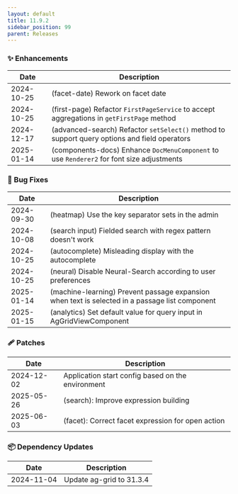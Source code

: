 ```yaml
---
layout: default
title: 11.9.2
sidebar_position: 99
parent: Releases
---
```


### ✨ Enhancements

| Date       | Description                                                                                      |
|------------|--------------------------------------------------------------------------------------------------|
| 2024-10-25 | (facet-date) Rework on facet date                                                                |
| 2024-10-25 | (first-page) Refactor `FirstPageService` to accept aggregations in `getFirstPage` method         |
| 2024-12-17 | (advanced-search) Refactor `setSelect()` method to support query options and field operators      |
| 2025-01-14 | (components-docs) Enhance `DocMenuComponent` to use `Renderer2` for font size adjustments        |

### 🐛 Bug Fixes

| Date       | Description                                                                                      |
|------------|--------------------------------------------------------------------------------------------------|
| 2024-09-30 | (heatmap) Use the key separator sets in the admin                                                |
| 2024-10-08 | (search input) Fielded search with regex pattern doesn't work                                    |
| 2024-10-25 | (autocomplete) Misleading display with the autocomplete                                          |
| 2024-10-25 | (neural) Disable Neural-Search according to user preferences                                     |
| 2025-01-14 | (machine-learning) Prevent passage expansion when text is selected in a passage list component   |
| 2025-01-15 | (analytics) Set default value for query input in AgGridViewComponent                             |

### 🩹 Patches

| Date       | Description                                                                                      |
|------------|--------------------------------------------------------------------------------------------------|
| 2024-12-02 | Application start config based on the environment                                                |
| 2025-05-26 | (search): Improve expression building                                                            |
| 2025-06-03 | (facet): Correct facet expression for open action                                                |

### 📦 Dependency Updates

| Date       | Description                                                                                      |
|------------|--------------------------------------------------------------------------------------------------|
| 2024-11-04 | Update ag-grid to 31.3.4                                                                         |
